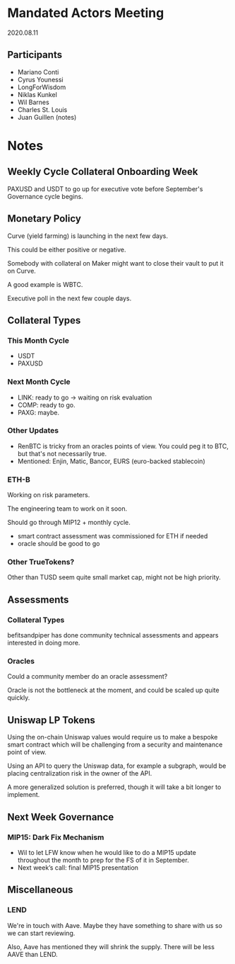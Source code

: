 # Mandated Actors Meeting
2020.08.11

## Participants

- Mariano Conti
- Cyrus Younessi
- LongForWisdom
- Niklas Kunkel
- Wil Barnes
- Charles St. Louis
- Juan Guillen (notes)

# Notes

## Weekly Cycle Collateral Onboarding Week

PAXUSD and USDT to go up for executive vote before September's Governance cycle begins.

## Monetary Policy

Curve (yield farming) is launching in the next few days.

This could be either positive or negative.

Somebody with collateral on Maker might want to close their vault to put it on Curve.

A good example is WBTC.

Executive poll in the next few couple days.

## Collateral Types

### This Month Cycle

- USDT
- PAXUSD

### Next Month Cycle

- LINK: ready to go → waiting on risk evaluation
- COMP: ready to go.
- PAXG: maybe.

### Other Updates

- RenBTC is tricky from an oracles points of view. You could peg it to BTC, but that's not necessarily true.
- Mentioned: Enjin, Matic, Bancor, EURS (euro-backed stablecoin)

### ETH-B

Working on risk parameters.

The engineering team to work on it soon.

Should go through MIP12 + monthly cycle.

- smart contract assessment was commissioned for ETH if needed
- oracle should be good to go

### Other TrueTokens?

Other than TUSD seem quite small market cap, might not be high priority.

## Assessments

### Collateral Types

befitsandpiper has done community technical assessments and appears interested in doing more.

### Oracles

Could a community member do an oracle assessment?

Oracle is not the bottleneck at the moment, and could be scaled up quite quickly.

## Uniswap LP Tokens

Using  the on-chain Uniswap values would require us to make a bespoke smart contract which will be challenging from a security and maintenance point of view.

Using an API to query the Uniswap data, for example a subgraph, would be placing centralization risk in the owner of the API. 

A more generalized solution is preferred, though it will take a bit longer to implement.

## Next Week Governance

### MIP15: Dark Fix Mechanism

- Wil to let LFW know when he would like to do a MIP15 update throughout the month to prep for the FS of it in September.
- Next week’s call: final MIP15 presentation

## Miscellaneous

### LEND

We're in touch with Aave. Maybe they have something to share with us so we can start reviewing.

Also, Aave has mentioned they will shrink the supply. There will be less AAVE than LEND.
